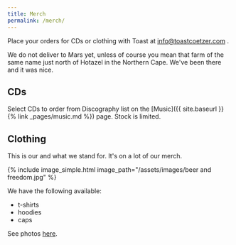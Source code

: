 ```yaml
---
title: Merch
permalink: /merch/
---
```


Place your orders for CDs or clothing with Toast at <info@toastcoetzer.com> .

We do not deliver to Mars yet, unless of course you mean that farm of the same name just north of Hotazel in the Northern Cape. We've been there and it was nice.


## CDs

Select CDs to order from Discography list on the [Music]({{ site.baseurl }}{% link _pages/music.md %}) page. Stock is limited.


## Clothing

This is our and what we stand for. It's on a lot of our merch.

{% include image_simple.html
    image_path="/assets/images/beer and freedom.jpg"
%}

We have the following available:

- t-shirts
- hoodies
- caps

See photos [here](https://www.instagram.com/stories/highlights/17949376867078598/).

